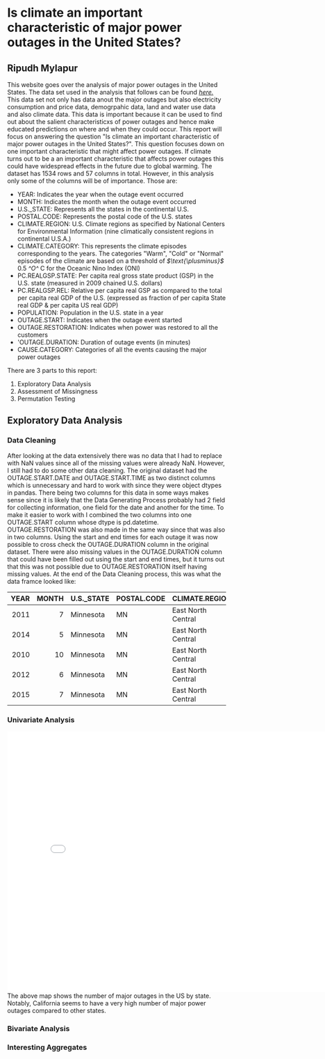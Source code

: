 # Is climate an important characteristic of major power outages in the United States?

## Ripudh Mylapur

This website goes over the analysis of major power outages in the United States. The data set used in the analysis that follows can be found *[here.](https://engineering.purdue.edu/LASCI/research-data/outages/outagerisks)*
This data set not only has data anout the major outages but also electricity consumption and price data, demogrpahic data, land and water use data and also climate data. This data is important because it can be used to find out about the salient characteristicxs of power outages and hence make educated predictions on where and when they could occur. This report will focus on answering the question "Is climate an important characteristic of major power outages in the United States?". This question focuses down on one important characteristic that might affect power outages. If climate turns out to be a an important characteristic that affects power outages this could have widespread effects in the future due to global warming. The dataset has 1534 rows and 57 columns in total. However, in this analysis only some of the columns will be of importance. Those are: 
- YEAR: Indicates the year when the outage event occurred
- MONTH: Indicates the month when the outage event occurred
- U.S._STATE: Represents all the states in the continental U.S.
- POSTAL.CODE: Represents the postal code of the U.S. states
- CLIMATE.REGION: U.S. Climate regions as specified by National Centers for Environmental Information (nine climatically consistent regions in continental U.S.A.)
- CLIMATE.CATEGORY: This represents the climate episodes corresponding to the years. The categories "Warm", "Cold" or "Normal" episodes of the climate are based on a threshold of *$\text{\plusminus}$* 0.5 *^O^* C for the Oceanic Nino Index (ONI)
- PC.REALGSP.STATE: Per capita real gross state product (GSP) in the U.S. state (measured in 2009 chained U.S. dollars)
- PC.REALGSP.REL: Relative per capita real GSP as compared to the total per capita real GDP of the U.S. (expressed as fraction of per capita State real GDP & per capita US real GDP)
- POPULATION: Population in the U.S. state in a year
- OUTAGE.START: Indicates when the outage event started
- OUTAGE.RESTORATION: Indicates when power was restored to all the customers
- 'OUTAGE.DURATION: Duration of outage events (in minutes)
- CAUSE.CATEGORY: Categories of all the events causing the major power outages

There are 3 parts to this report: 
1. Exploratory Data Analysis
2. Assessment of Missingness
3. Permutation Testing

## Exploratory Data Analysis

### Data Cleaning
After looking at the data extensively there was no data that I had to replace with NaN values since all of the missing values were already NaN. However, I still had to do some other data cleaning. The original dataset had the OUTAGE.START.DATE and OUTAGE.START.TIME as two distinct columns which is unnecessary and hard to work with since they were object dtypes in pandas. There being two columns for this data in some ways makes sense since it is likely that the Data Generating Process probably had 2 field for collecting information, one field for the date and another for the time. To make it easier to work with I combined the two columns into one OUTAGE.START column whose dtype is pd.datetime. OUTAGE.RESTORATION was also made in the same way since that was also in two columns. Using the start and end times for each outage it was now possible to cross check the OUTAGE.DURATION column in the original dataset. There were also missing values in the OUTAGE.DURATION column that could have been filled out using the start and end times, but it turns out that this was not possible due to OUTAGE.RESTORATION itself having missing values. At the end of the Data Cleaning process, this was what the data framce looked like: 

|   YEAR |   MONTH | U.S._STATE   | POSTAL.CODE   | CLIMATE.REGION     | CLIMATE.CATEGORY   |   PC.REALGSP.STATE |   PC.REALGSP.REL |   POPULATION | OUTAGE.START        | OUTAGE.RESTORATION   |   OUTAGE.DURATION | CAUSE.CATEGORY     |
|-------:|--------:|:-------------|:--------------|:-------------------|:-------------------|-------------------:|-----------------:|-------------:|:--------------------|:---------------------|------------------:|:-------------------|
|   2011 |       7 | Minnesota    | MN            | East North Central | normal             |              51268 |          1.07738 |  5.34812e+06 | 2011-07-01 17:00:00 | 2011-07-03 20:00:00  |              3060 | severe weather     |
|   2014 |       5 | Minnesota    | MN            | East North Central | normal             |              53499 |          1.08979 |  5.45712e+06 | 2014-05-11 18:38:00 | 2014-05-11 18:39:00  |                 1 | intentional attack |
|   2010 |      10 | Minnesota    | MN            | East North Central | cold               |              50447 |          1.06683 |  5.3109e+06  | 2010-10-26 20:00:00 | 2010-10-28 22:00:00  |              3000 | severe weather     |
|   2012 |       6 | Minnesota    | MN            | East North Central | normal             |              51598 |          1.07148 |  5.38044e+06 | 2012-06-19 04:30:00 | 2012-06-20 23:00:00  |              2550 | severe weather     |
|   2015 |       7 | Minnesota    | MN            | East North Central | warm               |              54431 |          1.09203 |  5.48959e+06 | 2015-07-18 02:00:00 | 2015-07-19 07:00:00  |              1740 | severe weather     |



### Univariate Analysis

<iframe src="assets/folium_map.html" width=800 height=600 frameBorder=0></iframe>
The above map shows the number of major outages in the US by state. Notably, California seems to have a very high number of major power outages compared to other states. 

### Bivariate Analysis


### Interesting Aggregates